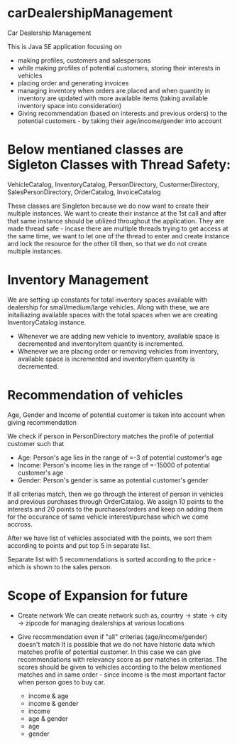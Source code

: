 # carDealershipManagement
Car Dealership Management

This is Java SE application focusing on 
- making profiles, customers and salespersons
- while making profiles of potential customers, storing their interests in vehicles
- placing order and generating invoices
- managing inventory when orders are placed and when quantity in inventory are updated with more available items (taking available inventory space into consideration)
- Giving recommendation (based on interests and previous orders) to the potential customers - by taking their age/income/gender into account

# Below mentianed classes are Sigleton Classes with Thread Safety: 
VehicleCatalog, 
InventoryCatalog, 
PersonDirectory, 
CustormerDirectory, 
SalesPersonDirectory, 
OrderCatalog, 
InvoiceCatalog

These classes are Singleton because we do now want to create their multiple instances. We want to create their instance at the  1st call and after that same instance should be utilized throughout the application.
They are made thread safe - incase there are multiple threads trying to get access at the same time, we want to let one of the thread to enter and create instance and lock the resource for the other till then, so that we do not create multiple instances.

# Inventory Management

We are setting up constants for total inventory spaces available with dealership for small/medium/large vehicles. Along with these, we are initailiazing available spaces with the total spaces when we are creating InventoryCatalog instance.

- Whenever we are adding new vehicle to inventory, available space is decremented and inventoryItem quantity is incremented.
- Whenever we are placing order or removing vehicles from inventory, available space is incremented and inventoryItem quantity is decremented.

# Recommendation of vehicles

Age, Gender and Income of potential customer is taken into account when giving recommendation

We check if person in PersonDirectory matches the profile of potential customer such that
- Age: Person's age lies in the range of =-3 of potential customer's age
- Income: Person's income lies in the range of =-15000 of potential customer's age
- Gender: Person's gender is same as potential customer's gender

If all criterias match, then we go through the interest of person in vehicles and previous purchases through OrderCatalog. We assign 10 points to the interests and 20 points to the purchases/orders and keep on adding them for the occurance of same vehicle interest/purchase which we come accross.

After we have list of vehicles associated with the points, we sort them according to points and put top 5 in separate list.

Separate list with 5 recommendations is sorted according to the price - which is shown to the sales person.

# Scope of Expansion for future
  - Create network
    We can create network such as, country -> state -> city -> zipcode for managing dealerships at various locations
  
  - Give recommendation even if "all" criterias (age/income/gender) doesn't match
    It is possible that we do not have historic data which matches profile of potential customer. In this case we can give recommendations with relevancy score as per matches in criterias. The scores should be given to vehicles according to the below mentioned matches and in same order - since income is the most important factor when person goes to buy car.
    - income & age
    - income & gender
    - income
    - age & gender
    - age
    - gender


